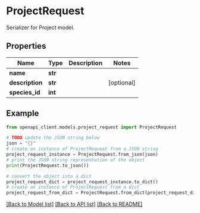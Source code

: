 # ProjectRequest

Serializer for Project model.

## Properties

Name | Type | Description | Notes
------------ | ------------- | ------------- | -------------
**name** | **str** |  | 
**description** | **str** |  | [optional] 
**species_id** | **int** |  | 

## Example

```python
from openapi_client.models.project_request import ProjectRequest

# TODO update the JSON string below
json = "{}"
# create an instance of ProjectRequest from a JSON string
project_request_instance = ProjectRequest.from_json(json)
# print the JSON string representation of the object
print(ProjectRequest.to_json())

# convert the object into a dict
project_request_dict = project_request_instance.to_dict()
# create an instance of ProjectRequest from a dict
project_request_from_dict = ProjectRequest.from_dict(project_request_dict)
```
[[Back to Model list]](../README.md#documentation-for-models) [[Back to API list]](../README.md#documentation-for-api-endpoints) [[Back to README]](../README.md)


